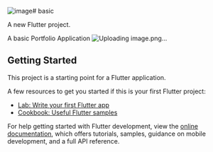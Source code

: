 ![image](https://github.com/Baibhav008/Flutter-Portfolio/assets/119806719/d3c7a544-766e-4723-a077-81fbeb84f831)# basic

A new Flutter project.

A basic Portfolio Application
![Uploading image.png…]()


## Getting Started

This project is a starting point for a Flutter application.

A few resources to get you started if this is your first Flutter project:

- [Lab: Write your first Flutter app](https://docs.flutter.dev/get-started/codelab)
- [Cookbook: Useful Flutter samples](https://docs.flutter.dev/cookbook)

For help getting started with Flutter development, view the
[online documentation](https://docs.flutter.dev/), which offers tutorials,
samples, guidance on mobile development, and a full API reference.

